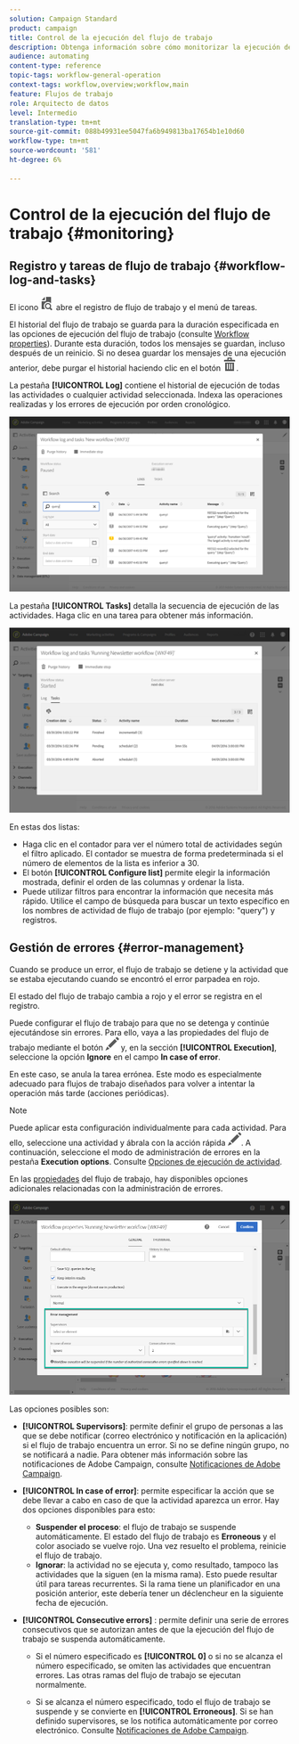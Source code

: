 ```yaml
---
solution: Campaign Standard
product: campaign
title: Control de la ejecución del flujo de trabajo
description: Obtenga información sobre cómo monitorizar la ejecución de un flujo de trabajo.
audience: automating
content-type: reference
topic-tags: workflow-general-operation
context-tags: workflow,overview;workflow,main
feature: Flujos de trabajo
role: Arquitecto de datos
level: Intermedio
translation-type: tm+mt
source-git-commit: 088b49931ee5047fa6b949813ba17654b1e10d60
workflow-type: tm+mt
source-wordcount: '581'
ht-degree: 6%

---
```



# Control de la ejecución del flujo de trabajo {#monitoring}

## Registro y tareas de flujo de trabajo {#workflow-log-and-tasks}

El icono ![](assets/printpreview_darkgrey-24px.png) abre el registro de flujo de trabajo y el menú de tareas.

El historial del flujo de trabajo se guarda para la duración especificada en las opciones de ejecución del flujo de trabajo (consulte [Workflow properties](../../automating/using/managing-execution-options.md)). Durante esta duración, todos los mensajes se guardan, incluso después de un reinicio. Si no desea guardar los mensajes de una ejecución anterior, debe purgar el historial haciendo clic en el botón ![](assets/delete_darkgrey-24px.png).

La pestaña **[!UICONTROL Log]** contiene el historial de ejecución de todas las actividades o cualquier actividad seleccionada. Indexa las operaciones realizadas y los errores de ejecución por orden cronológico.

![](assets/wkf_execution_4.png)

La pestaña **[!UICONTROL Tasks]** detalla la secuencia de ejecución de las actividades. Haga clic en una tarea para obtener más información.

![](assets/wkf_execution_5.png)

En estas dos listas:

* Haga clic en el contador para ver el número total de actividades según el filtro aplicado. El contador se muestra de forma predeterminada si el número de elementos de la lista es inferior a 30.
* El botón **[!UICONTROL Configure list]** permite elegir la información mostrada, definir el orden de las columnas y ordenar la lista.
* Puede utilizar filtros para encontrar la información que necesita más rápido. Utilice el campo de búsqueda para buscar un texto específico en los nombres de actividad de flujo de trabajo (por ejemplo: &quot;query&quot;) y registros.

## Gestión de errores {#error-management}

Cuando se produce un error, el flujo de trabajo se detiene y la actividad que se estaba ejecutando cuando se encontró el error parpadea en rojo.

El estado del flujo de trabajo cambia a rojo y el error se registra en el registro.

Puede configurar el flujo de trabajo para que no se detenga y continúe ejecutándose sin errores. Para ello, vaya a las propiedades del flujo de trabajo mediante el botón ![](assets/edit_darkgrey-24px.png) y, en la sección **[!UICONTROL Execution]**, seleccione la opción **Ignore** en el campo **In case of error**.

En este caso, se anula la tarea errónea. Este modo es especialmente adecuado para flujos de trabajo diseñados para volver a intentar la operación más tarde (acciones periódicas).

>[!NOTE]
>
>Puede aplicar esta configuración individualmente para cada actividad. Para ello, seleccione una actividad y ábrala con la acción rápida ![](assets/edit_darkgrey-24px.png). A continuación, seleccione el modo de administración de errores en la pestaña **Execution options**. Consulte [Opciones de ejecución de actividad](../../automating/using/activity-properties.md).

En las [propiedades](../../automating/using/managing-execution-options.md) del flujo de trabajo, hay disponibles opciones adicionales relacionadas con la administración de errores.

![](assets/wkf_execution_error.png)

Las opciones posibles son:

* **[!UICONTROL Supervisors]**: permite definir el grupo de personas a las que se debe notificar (correo electrónico y notificación en la aplicación) si el flujo de trabajo encuentra un error. Si no se define ningún grupo, no se notificará a nadie. Para obtener más información sobre las notificaciones de Adobe Campaign, consulte [Notificaciones de Adobe Campaign](../../administration/using/sending-internal-notifications.md).

* **[!UICONTROL In case of error]**: permite especificar la acción que se debe llevar a cabo en caso de que la actividad aparezca un error. Hay dos opciones disponibles para esto:

   * **Suspender el proceso**: el flujo de trabajo se suspende automáticamente. El estado del flujo de trabajo es **Erroneous** y el color asociado se vuelve rojo. Una vez resuelto el problema, reinicie el flujo de trabajo.
   * **Ignorar**: la actividad no se ejecuta y, como resultado, tampoco las actividades que la siguen (en la misma rama). Esto puede resultar útil para tareas recurrentes. Si la rama tiene un planificador en una posición anterior, este debería tener un déclencheur en la siguiente fecha de ejecución.

* **[!UICONTROL Consecutive errors]** : permite definir una serie de errores consecutivos que se autorizan antes de que la ejecución del flujo de trabajo se suspenda automáticamente.

   * Si el número especificado es **[!UICONTROL 0]** o si no se alcanza el número especificado, se omiten las actividades que encuentran errores. Las otras ramas del flujo de trabajo se ejecutan normalmente.

   * Si se alcanza el número especificado, todo el flujo de trabajo se suspende y se convierte en **[!UICONTROL Erroneous]**. Si se han definido supervisores, se los notifica automáticamente por correo electrónico. Consulte [Notificaciones de Adobe Campaign](../../administration/using/sending-internal-notifications.md).
